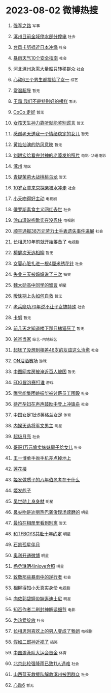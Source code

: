 # 2023-08-02 微博热搜 
1. [强军之路](https://m.weibo.cn/search?containerid=100103type%3D1%26t%3D10%26q%3D%23%E5%BC%BA%E5%86%9B%E4%B9%8B%E8%B7%AF%23&stream_entry_id=51&isnewpage=1&extparam=seat%3D1%26filter_type%3Drealtimehot%26stream_entry_id%3D51%26c_type%3D51%26dgr%3D0%26cate%3D10103%26pos%3D0%26display_time%3D1690913459%26pre_seqid%3D1690913459522018433161&luicode=10000011&lfid=106003type%3D25%26t%3D3%26disable_hot%3D1%26filter_type%3Drealtimehot) `军事` 

2. [涿州目前全域停水部分停电](https://m.weibo.cn/search?containerid=100103type%3D1%26t%3D10%26q%3D%23%E6%B6%BF%E5%B7%9E%E7%9B%AE%E5%89%8D%E5%85%A8%E5%9F%9F%E5%81%9C%E6%B0%B4%E9%83%A8%E5%88%86%E5%81%9C%E7%94%B5%23&stream_entry_id=31&isnewpage=1&extparam=seat%3D1%26lcate%3D5001%26band_rank%3D1%26c_type%3D31%26flag%3D16%26cate%3D5001%26filter_type%3Drealtimehot%26stream_entry_id%3D31%26realpos%3D1%26dgr%3D0%26q%3D%2523%25E6%25B6%25BF%25E5%25B7%259E%25E7%259B%25AE%25E5%2589%258D%25E5%2585%25A8%25E5%259F%259F%25E5%2581%259C%25E6%25B0%25B4%25E9%2583%25A8%25E5%2588%2586%25E5%2581%259C%25E7%2594%25B5%2523%26pos%3D0%26display_time%3D1690913459%26pre_seqid%3D1690913459522018433161&luicode=10000011&lfid=106003type%3D25%26t%3D3%26disable_hot%3D1%26filter_type%3Drealtimehot) `社会` 

3. [台风卡努抵近日本冲绳](https://m.weibo.cn/search?containerid=100103type%3D1%26t%3D10%26q%3D%23%E5%8F%B0%E9%A3%8E%E5%8D%A1%E5%8A%AA%E6%8A%B5%E8%BF%91%E6%97%A5%E6%9C%AC%E5%86%B2%E7%BB%B3%23&stream_entry_id=31&isnewpage=1&extparam=seat%3D1%26lcate%3D5001%26band_rank%3D2%26c_type%3D31%26flag%3D1%26cate%3D5001%26filter_type%3Drealtimehot%26stream_entry_id%3D31%26realpos%3D2%26dgr%3D0%26q%3D%2523%25E5%258F%25B0%25E9%25A3%258E%25E5%258D%25A1%25E5%258A%25AA%25E6%258A%25B5%25E8%25BF%2591%25E6%2597%25A5%25E6%259C%25AC%25E5%2586%25B2%25E7%25BB%25B3%2523%26pos%3D1%26display_time%3D1690913459%26pre_seqid%3D1690913459522018433161&luicode=10000011&lfid=106003type%3D25%26t%3D3%26disable_hot%3D1%26filter_type%3Drealtimehot) `社会` 

4. [暴雨天气10个安全指南](https://m.weibo.cn/search?containerid=100103type%3D1%26t%3D10%26q%3D%23%E6%9A%B4%E9%9B%A8%E5%A4%A9%E6%B0%9410%E4%B8%AA%E5%AE%89%E5%85%A8%E6%8C%87%E5%8D%97%23&stream_entry_id=31&isnewpage=1&extparam=seat%3D1%26lcate%3D5001%26band_rank%3D3%26c_type%3D31%26flag%3D0%26cate%3D5001%26filter_type%3Drealtimehot%26stream_entry_id%3D31%26realpos%3D3%26dgr%3D0%26q%3D%2523%25E6%259A%25B4%25E9%259B%25A8%25E5%25A4%25A9%25E6%25B0%259410%25E4%25B8%25AA%25E5%25AE%2589%25E5%2585%25A8%25E6%258C%2587%25E5%258D%2597%2523%26pos%3D2%26display_time%3D1690913459%26pre_seqid%3D1690913459522018433161&luicode=10000011&lfid=106003type%3D25%26t%3D3%26disable_hot%3D1%26filter_type%3Drealtimehot) `社会` 

5. [河北涿州急需大量船只转移群众](https://m.weibo.cn/search?containerid=100103type%3D1%26t%3D10%26q%3D%23%E6%B2%B3%E5%8C%97%E6%B6%BF%E5%B7%9E%E6%80%A5%E9%9C%80%E5%A4%A7%E9%87%8F%E8%88%B9%E5%8F%AA%E8%BD%AC%E7%A7%BB%E7%BE%A4%E4%BC%97%23&stream_entry_id=31&isnewpage=1&extparam=seat%3D1%26lcate%3D5001%26band_rank%3D4%26c_type%3D31%26flag%3D16%26cate%3D5001%26filter_type%3Drealtimehot%26stream_entry_id%3D31%26realpos%3D4%26dgr%3D0%26q%3D%2523%25E6%25B2%25B3%25E5%258C%2597%25E6%25B6%25BF%25E5%25B7%259E%25E6%2580%25A5%25E9%259C%2580%25E5%25A4%25A7%25E9%2587%258F%25E8%2588%25B9%25E5%258F%25AA%25E8%25BD%25AC%25E7%25A7%25BB%25E7%25BE%25A4%25E4%25BC%2597%2523%26pos%3D3%26display_time%3D1690913459%26pre_seqid%3D1690913459522018433161&luicode=10000011&lfid=106003type%3D25%26t%3D3%26disable_hot%3D1%26filter_type%3Drealtimehot) `社会` 

6. [心动6三个男生都投给了女一](https://m.weibo.cn/search?containerid=100103type%3D1%26t%3D10%26q%3D%23%E5%BF%83%E5%8A%A86%E4%B8%89%E4%B8%AA%E7%94%B7%E7%94%9F%E9%83%BD%E6%8A%95%E7%BB%99%E4%BA%86%E5%A5%B3%E4%B8%80%23&stream_entry_id=31&isnewpage=1&extparam=seat%3D1%26lcate%3D5001%26band_rank%3D5%26c_type%3D31%26flag%3D2%26cate%3D5001%26filter_type%3Drealtimehot%26stream_entry_id%3D31%26realpos%3D5%26dgr%3D0%26q%3D%2523%25E5%25BF%2583%25E5%258A%25A86%25E4%25B8%2589%25E4%25B8%25AA%25E7%2594%25B7%25E7%2594%259F%25E9%2583%25BD%25E6%258A%2595%25E7%25BB%2599%25E4%25BA%2586%25E5%25A5%25B3%25E4%25B8%2580%2523%26pos%3D4%26display_time%3D1690913459%26pre_seqid%3D1690913459522018433161&luicode=10000011&lfid=106003type%3D25%26t%3D3%26disable_hot%3D1%26filter_type%3Drealtimehot) `综艺` 

7. [常温超导](https://m.weibo.cn/search?containerid=100103type%3D1%26t%3D10%26q%3D%E5%B8%B8%E6%B8%A9%E8%B6%85%E5%AF%BC&stream_entry_id=31&isnewpage=1&extparam=seat%3D1%26lcate%3D5001%26band_rank%3D6%26c_type%3D31%26flag%3D16%26cate%3D5001%26filter_type%3Drealtimehot%26stream_entry_id%3D31%26realpos%3D6%26dgr%3D0%26q%3D%25E5%25B8%25B8%25E6%25B8%25A9%25E8%25B6%2585%25E5%25AF%25BC%26pos%3D5%26display_time%3D1690913459%26pre_seqid%3D1690913459522018433161&luicode=10000011&lfid=106003type%3D25%26t%3D3%26disable_hot%3D1%26filter_type%3Drealtimehot) `暂无` 

8. [王霜 我们不是特别好的榜样](https://m.weibo.cn/search?containerid=100103type%3D1%26t%3D10%26q%3D%E7%8E%8B%E9%9C%9C+%E6%88%91%E4%BB%AC%E4%B8%8D%E6%98%AF%E7%89%B9%E5%88%AB%E5%A5%BD%E7%9A%84%E6%A6%9C%E6%A0%B7&stream_entry_id=31&isnewpage=1&extparam=seat%3D1%26lcate%3D5001%26band_rank%3D7%26c_type%3D31%26flag%3D16%26cate%3D5001%26filter_type%3Drealtimehot%26stream_entry_id%3D31%26realpos%3D7%26dgr%3D0%26q%3D%25E7%258E%258B%25E9%259C%259C%2520%25E6%2588%2591%25E4%25BB%25AC%25E4%25B8%258D%25E6%2598%25AF%25E7%2589%25B9%25E5%2588%25AB%25E5%25A5%25BD%25E7%259A%2584%25E6%25A6%259C%25E6%25A0%25B7%26pos%3D6%26display_time%3D1690913459%26pre_seqid%3D1690913459522018433161&luicode=10000011&lfid=106003type%3D25%26t%3D3%26disable_hot%3D1%26filter_type%3Drealtimehot) `暂无` 

9. [CoCo 走好](https://m.weibo.cn/search?containerid=100103type%3D1%26t%3D10%26q%3DCoCo+%E8%B5%B0%E5%A5%BD&stream_entry_id=31&isnewpage=1&extparam=seat%3D1%26lcate%3D5001%26band_rank%3D8%26c_type%3D31%26flag%3D0%26cate%3D5001%26filter_type%3Drealtimehot%26stream_entry_id%3D31%26realpos%3D8%26dgr%3D0%26q%3DCoCo%2520%25E8%25B5%25B0%25E5%25A5%25BD%26pos%3D7%26display_time%3D1690913459%26pre_seqid%3D1690913459522018433161&luicode=10000011&lfid=106003type%3D25%26t%3D3%26disable_hot%3D1%26filter_type%3Drealtimehot) `暂无` 

10. [女孩天生神力靠听就能鉴别谎言](https://m.weibo.cn/search?containerid=100103type%3D1%26t%3D10%26q%3D%E5%A5%B3%E5%AD%A9%E5%A4%A9%E7%94%9F%E7%A5%9E%E5%8A%9B%E9%9D%A0%E5%90%AC%E5%B0%B1%E8%83%BD%E9%89%B4%E5%88%AB%E8%B0%8E%E8%A8%80&stream_entry_id=31&isnewpage=1&extparam=seat%3D1%26lcate%3D5001%26band_rank%3D9%26c_type%3D31%26flag%3D0%26cate%3D5001%26filter_type%3Drealtimehot%26stream_entry_id%3D31%26realpos%3D9%26dgr%3D0%26q%3D%25E5%25A5%25B3%25E5%25AD%25A9%25E5%25A4%25A9%25E7%2594%259F%25E7%25A5%259E%25E5%258A%259B%25E9%259D%25A0%25E5%2590%25AC%25E5%25B0%25B1%25E8%2583%25BD%25E9%2589%25B4%25E5%2588%25AB%25E8%25B0%258E%25E8%25A8%2580%26pos%3D8%26display_time%3D1690913459%26pre_seqid%3D1690913459522018433161&luicode=10000011&lfid=106003type%3D25%26t%3D3%26disable_hot%3D1%26filter_type%3Drealtimehot) `暂无` 

11. [感谢老天送我一个情绪稳定的女儿](https://m.weibo.cn/search?containerid=100103type%3D1%26t%3D10%26q%3D%E6%84%9F%E8%B0%A2%E8%80%81%E5%A4%A9%E9%80%81%E6%88%91%E4%B8%80%E4%B8%AA%E6%83%85%E7%BB%AA%E7%A8%B3%E5%AE%9A%E7%9A%84%E5%A5%B3%E5%84%BF&stream_entry_id=31&isnewpage=1&extparam=seat%3D1%26lcate%3D5001%26band_rank%3D10%26c_type%3D31%26flag%3D0%26cate%3D5001%26filter_type%3Drealtimehot%26stream_entry_id%3D31%26realpos%3D10%26dgr%3D0%26q%3D%25E6%2584%259F%25E8%25B0%25A2%25E8%2580%2581%25E5%25A4%25A9%25E9%2580%2581%25E6%2588%2591%25E4%25B8%2580%25E4%25B8%25AA%25E6%2583%2585%25E7%25BB%25AA%25E7%25A8%25B3%25E5%25AE%259A%25E7%259A%2584%25E5%25A5%25B3%25E5%2584%25BF%26pos%3D9%26display_time%3D1690913459%26pre_seqid%3D1690913459522018433161&luicode=10000011&lfid=106003type%3D25%26t%3D3%26disable_hot%3D1%26filter_type%3Drealtimehot) `暂无` 

12. [黄灿灿演的防风意映](https://m.weibo.cn/search?containerid=100103type%3D1%26t%3D10%26q%3D%E9%BB%84%E7%81%BF%E7%81%BF%E6%BC%94%E7%9A%84%E9%98%B2%E9%A3%8E%E6%84%8F%E6%98%A0&stream_entry_id=31&isnewpage=1&extparam=seat%3D1%26lcate%3D5001%26band_rank%3D11%26c_type%3D31%26flag%3D0%26cate%3D5001%26filter_type%3Drealtimehot%26stream_entry_id%3D31%26realpos%3D11%26dgr%3D0%26q%3D%25E9%25BB%2584%25E7%2581%25BF%25E7%2581%25BF%25E6%25BC%2594%25E7%259A%2584%25E9%2598%25B2%25E9%25A3%258E%25E6%2584%258F%25E6%2598%25A0%26pos%3D10%26display_time%3D1690913459%26pre_seqid%3D1690913459522018433161&luicode=10000011&lfid=106003type%3D25%26t%3D3%26disable_hot%3D1%26filter_type%3Drealtimehot) `暂无` 

13. [刘畊宏给看完封神的老婆发的照片](https://m.weibo.cn/search?containerid=100103type%3D1%26t%3D10%26q%3D%23%E5%88%98%E7%95%8A%E5%AE%8F%E7%BB%99%E7%9C%8B%E5%AE%8C%E5%B0%81%E7%A5%9E%E7%9A%84%E8%80%81%E5%A9%86%E5%8F%91%E7%9A%84%E7%85%A7%E7%89%87%23&stream_entry_id=31&isnewpage=1&extparam=seat%3D1%26lcate%3D5001%26band_rank%3D12%26c_type%3D31%26flag%3D0%26cate%3D5001%26filter_type%3Drealtimehot%26stream_entry_id%3D31%26realpos%3D12%26dgr%3D0%26q%3D%2523%25E5%2588%2598%25E7%2595%258A%25E5%25AE%258F%25E7%25BB%2599%25E7%259C%258B%25E5%25AE%258C%25E5%25B0%2581%25E7%25A5%259E%25E7%259A%2584%25E8%2580%2581%25E5%25A9%2586%25E5%258F%2591%25E7%259A%2584%25E7%2585%25A7%25E7%2589%2587%2523%26pos%3D11%26display_time%3D1690913459%26pre_seqid%3D1690913459522018433161&luicode=10000011&lfid=106003type%3D25%26t%3D3%26disable_hot%3D1%26filter_type%3Drealtimehot) `电影-华语电影` 

14. [涿州](https://m.weibo.cn/search?containerid=100103type%3D1%26t%3D10%26q%3D%E6%B6%BF%E5%B7%9E&stream_entry_id=31&isnewpage=1&extparam=seat%3D1%26lcate%3D5001%26band_rank%3D13%26c_type%3D31%26flag%3D0%26cate%3D5001%26filter_type%3Drealtimehot%26stream_entry_id%3D31%26realpos%3D13%26dgr%3D0%26q%3D%25E6%25B6%25BF%25E5%25B7%259E%26pos%3D12%26display_time%3D1690913459%26pre_seqid%3D1690913459522018433161&luicode=10000011&lfid=106003type%3D25%26t%3D3%26disable_hot%3D1%26filter_type%3Drealtimehot) `地区` 

15. [青提茉莉大战桃桃乌龙](https://m.weibo.cn/search?containerid=100103type%3D1%26t%3D10%26q%3D%E9%9D%92%E6%8F%90%E8%8C%89%E8%8E%89%E5%A4%A7%E6%88%98%E6%A1%83%E6%A1%83%E4%B9%8C%E9%BE%99&stream_entry_id=31&isnewpage=1&extparam=seat%3D1%26lcate%3D5001%26band_rank%3D14%26c_type%3D31%26flag%3D0%26cate%3D5001%26filter_type%3Drealtimehot%26stream_entry_id%3D31%26realpos%3D14%26dgr%3D0%26q%3D%25E9%259D%2592%25E6%258F%2590%25E8%258C%2589%25E8%258E%2589%25E5%25A4%25A7%25E6%2588%2598%25E6%25A1%2583%25E6%25A1%2583%25E4%25B9%258C%25E9%25BE%2599%26pos%3D13%26display_time%3D1690913459%26pre_seqid%3D1690913459522018433161&luicode=10000011&lfid=106003type%3D25%26t%3D3%26disable_hot%3D1%26filter_type%3Drealtimehot) `暂无` 

16. [10岁女童来京探亲被水冲走](https://m.weibo.cn/search?containerid=100103type%3D1%26t%3D10%26q%3D%2310%E5%B2%81%E5%A5%B3%E7%AB%A5%E6%9D%A5%E4%BA%AC%E6%8E%A2%E4%BA%B2%E8%A2%AB%E6%B0%B4%E5%86%B2%E8%B5%B0%23&stream_entry_id=31&isnewpage=1&extparam=seat%3D1%26lcate%3D5001%26band_rank%3D15%26c_type%3D31%26flag%3D0%26cate%3D5001%26filter_type%3Drealtimehot%26stream_entry_id%3D31%26realpos%3D15%26dgr%3D0%26q%3D%252310%25E5%25B2%2581%25E5%25A5%25B3%25E7%25AB%25A5%25E6%259D%25A5%25E4%25BA%25AC%25E6%258E%25A2%25E4%25BA%25B2%25E8%25A2%25AB%25E6%25B0%25B4%25E5%2586%25B2%25E8%25B5%25B0%2523%26pos%3D14%26display_time%3D1690913459%26pre_seqid%3D1690913459522018433161&luicode=10000011&lfid=106003type%3D25%26t%3D3%26disable_hot%3D1%26filter_type%3Drealtimehot) `社会` 

17. [小夭吻得好主动](https://m.weibo.cn/search?containerid=100103type%3D1%26t%3D10%26q%3D%23%E5%B0%8F%E5%A4%AD%E5%90%BB%E5%BE%97%E5%A5%BD%E4%B8%BB%E5%8A%A8%23&stream_entry_id=31&isnewpage=1&extparam=seat%3D1%26lcate%3D5001%26band_rank%3D16%26c_type%3D31%26flag%3D0%26cate%3D5001%26filter_type%3Drealtimehot%26stream_entry_id%3D31%26realpos%3D16%26dgr%3D0%26q%3D%2523%25E5%25B0%258F%25E5%25A4%25AD%25E5%2590%25BB%25E5%25BE%2597%25E5%25A5%25BD%25E4%25B8%25BB%25E5%258A%25A8%2523%26pos%3D15%26display_time%3D1690913459%26pre_seqid%3D1690913459522018433161&luicode=10000011&lfid=106003type%3D25%26t%3D3%26disable_hot%3D1%26filter_type%3Drealtimehot) `电视剧` 

18. [俄罗斯素食主义网红去世](https://m.weibo.cn/search?containerid=100103type%3D1%26t%3D10%26q%3D%23%E4%BF%84%E7%BD%97%E6%96%AF%E7%B4%A0%E9%A3%9F%E4%B8%BB%E4%B9%89%E7%BD%91%E7%BA%A2%E5%8E%BB%E4%B8%96%23&stream_entry_id=31&isnewpage=1&extparam=seat%3D1%26lcate%3D5001%26band_rank%3D17%26c_type%3D31%26flag%3D0%26cate%3D5001%26filter_type%3Drealtimehot%26stream_entry_id%3D31%26realpos%3D17%26dgr%3D0%26q%3D%2523%25E4%25BF%2584%25E7%25BD%2597%25E6%2596%25AF%25E7%25B4%25A0%25E9%25A3%259F%25E4%25B8%25BB%25E4%25B9%2589%25E7%25BD%2591%25E7%25BA%25A2%25E5%258E%25BB%25E4%25B8%2596%2523%26pos%3D16%26display_time%3D1690913459%26pre_seqid%3D1690913459522018433161&luicode=10000011&lfid=106003type%3D25%26t%3D3%26disable_hot%3D1%26filter_type%3Drealtimehot) `社会` 

19. [涂山璟说抱歉实在没忍住](https://m.weibo.cn/search?containerid=100103type%3D1%26t%3D10%26q%3D%23%E6%B6%82%E5%B1%B1%E7%92%9F%E8%AF%B4%E6%8A%B1%E6%AD%89%E5%AE%9E%E5%9C%A8%E6%B2%A1%E5%BF%8D%E4%BD%8F%23&stream_entry_id=31&isnewpage=1&extparam=seat%3D1%26lcate%3D5001%26band_rank%3D18%26c_type%3D31%26flag%3D0%26cate%3D5001%26filter_type%3Drealtimehot%26stream_entry_id%3D31%26realpos%3D18%26dgr%3D0%26q%3D%2523%25E6%25B6%2582%25E5%25B1%25B1%25E7%2592%259F%25E8%25AF%25B4%25E6%258A%25B1%25E6%25AD%2589%25E5%25AE%259E%25E5%259C%25A8%25E6%25B2%25A1%25E5%25BF%258D%25E4%25BD%258F%2523%26pos%3D17%26display_time%3D1690913459%26pre_seqid%3D1690913459522018433161&luicode=10000011&lfid=106003type%3D25%26t%3D3%26disable_hot%3D1%26filter_type%3Drealtimehot) `电视剧` 

20. [顺丰通报38万元劳力士手表遗失事件进展](https://m.weibo.cn/search?containerid=100103type%3D1%26t%3D10%26q%3D%23%E9%A1%BA%E4%B8%B0%E9%80%9A%E6%8A%A538%E4%B8%87%E5%85%83%E5%8A%B3%E5%8A%9B%E5%A3%AB%E6%89%8B%E8%A1%A8%E9%81%97%E5%A4%B1%E4%BA%8B%E4%BB%B6%E8%BF%9B%E5%B1%95%23&stream_entry_id=31&isnewpage=1&extparam=seat%3D1%26lcate%3D5001%26band_rank%3D19%26c_type%3D31%26flag%3D0%26cate%3D5001%26filter_type%3Drealtimehot%26stream_entry_id%3D31%26realpos%3D19%26dgr%3D0%26q%3D%2523%25E9%25A1%25BA%25E4%25B8%25B0%25E9%2580%259A%25E6%258A%25A538%25E4%25B8%2587%25E5%2585%2583%25E5%258A%25B3%25E5%258A%259B%25E5%25A3%25AB%25E6%2589%258B%25E8%25A1%25A8%25E9%2581%2597%25E5%25A4%25B1%25E4%25BA%258B%25E4%25BB%25B6%25E8%25BF%259B%25E5%25B1%2595%2523%26pos%3D18%26display_time%3D1690913459%26pre_seqid%3D1690913459522018433161&luicode=10000011&lfid=106003type%3D25%26t%3D3%26disable_hot%3D1%26filter_type%3Drealtimehot) `社会` 

21. [长相思10年前就开始筹备了](https://m.weibo.cn/search?containerid=100103type%3D1%26t%3D10%26q%3D%23%E9%95%BF%E7%9B%B8%E6%80%9D10%E5%B9%B4%E5%89%8D%E5%B0%B1%E5%BC%80%E5%A7%8B%E7%AD%B9%E5%A4%87%E4%BA%86%23&stream_entry_id=31&isnewpage=1&extparam=seat%3D1%26lcate%3D5001%26band_rank%3D20%26c_type%3D31%26flag%3D0%26cate%3D5001%26filter_type%3Drealtimehot%26stream_entry_id%3D31%26realpos%3D20%26dgr%3D0%26q%3D%2523%25E9%2595%25BF%25E7%259B%25B8%25E6%2580%259D10%25E5%25B9%25B4%25E5%2589%258D%25E5%25B0%25B1%25E5%25BC%2580%25E5%25A7%258B%25E7%25AD%25B9%25E5%25A4%2587%25E4%25BA%2586%2523%26pos%3D19%26display_time%3D1690913459%26pre_seqid%3D1690913459522018433161&luicode=10000011&lfid=106003type%3D25%26t%3D3%26disable_hot%3D1%26filter_type%3Drealtimehot) `电视剧` 

22. [檀健次天选相柳](https://m.weibo.cn/search?containerid=100103type%3D1%26t%3D10%26q%3D%E6%AA%80%E5%81%A5%E6%AC%A1%E5%A4%A9%E9%80%89%E7%9B%B8%E6%9F%B3&stream_entry_id=31&isnewpage=1&extparam=seat%3D1%26lcate%3D5001%26band_rank%3D21%26c_type%3D31%26flag%3D1%26cate%3D5001%26filter_type%3Drealtimehot%26stream_entry_id%3D31%26realpos%3D21%26dgr%3D0%26q%3D%25E6%25AA%2580%25E5%2581%25A5%25E6%25AC%25A1%25E5%25A4%25A9%25E9%2580%2589%25E7%259B%25B8%25E6%259F%25B3%26pos%3D20%26display_time%3D1690913459%26pre_seqid%3D1690913459522018433161&luicode=10000011&lfid=106003type%3D25%26t%3D3%26disable_hot%3D1%26filter_type%3Drealtimehot) `暂无` 

23. [女婴心脏扎进一根4厘米绣花针](https://m.weibo.cn/search?containerid=100103type%3D1%26t%3D10%26q%3D%23%E5%A5%B3%E5%A9%B4%E5%BF%83%E8%84%8F%E6%89%8E%E8%BF%9B%E4%B8%80%E6%A0%B94%E5%8E%98%E7%B1%B3%E7%BB%A3%E8%8A%B1%E9%92%88%23&stream_entry_id=31&isnewpage=1&extparam=seat%3D1%26lcate%3D5001%26band_rank%3D22%26c_type%3D31%26flag%3D0%26cate%3D5001%26filter_type%3Drealtimehot%26stream_entry_id%3D31%26realpos%3D22%26dgr%3D0%26q%3D%2523%25E5%25A5%25B3%25E5%25A9%25B4%25E5%25BF%2583%25E8%2584%258F%25E6%2589%258E%25E8%25BF%259B%25E4%25B8%2580%25E6%25A0%25B94%25E5%258E%2598%25E7%25B1%25B3%25E7%25BB%25A3%25E8%258A%25B1%25E9%2592%2588%2523%26pos%3D21%26display_time%3D1690913459%26pre_seqid%3D1690913459522018433161&luicode=10000011&lfid=106003type%3D25%26t%3D3%26disable_hot%3D1%26filter_type%3Drealtimehot) `社会` 

24. [失业三天被妈妈说了三次](https://m.weibo.cn/search?containerid=100103type%3D1%26t%3D10%26q%3D%23%E5%A4%B1%E4%B8%9A%E4%B8%89%E5%A4%A9%E8%A2%AB%E5%A6%88%E5%A6%88%E8%AF%B4%E4%BA%86%E4%B8%89%E6%AC%A1%23&stream_entry_id=31&isnewpage=1&extparam=seat%3D1%26lcate%3D5001%26band_rank%3D23%26c_type%3D31%26flag%3D0%26cate%3D5001%26filter_type%3Drealtimehot%26stream_entry_id%3D31%26realpos%3D23%26dgr%3D0%26q%3D%2523%25E5%25A4%25B1%25E4%25B8%259A%25E4%25B8%2589%25E5%25A4%25A9%25E8%25A2%25AB%25E5%25A6%2588%25E5%25A6%2588%25E8%25AF%25B4%25E4%25BA%2586%25E4%25B8%2589%25E6%25AC%25A1%2523%26pos%3D22%26display_time%3D1690913459%26pre_seqid%3D1690913459522018433161&luicode=10000011&lfid=106003type%3D25%26t%3D3%26disable_hot%3D1%26filter_type%3Drealtimehot) `搞笑` 

25. [魏大勋高中同学的留言](https://m.weibo.cn/search?containerid=100103type%3D1%26t%3D10%26q%3D%23%E9%AD%8F%E5%A4%A7%E5%8B%8B%E9%AB%98%E4%B8%AD%E5%90%8C%E5%AD%A6%E7%9A%84%E7%95%99%E8%A8%80%23&stream_entry_id=31&isnewpage=1&extparam=seat%3D1%26lcate%3D5001%26band_rank%3D24%26c_type%3D31%26flag%3D0%26cate%3D5001%26filter_type%3Drealtimehot%26stream_entry_id%3D31%26realpos%3D24%26dgr%3D0%26q%3D%2523%25E9%25AD%258F%25E5%25A4%25A7%25E5%258B%258B%25E9%25AB%2598%25E4%25B8%25AD%25E5%2590%258C%25E5%25AD%25A6%25E7%259A%2584%25E7%2595%2599%25E8%25A8%2580%2523%26pos%3D23%26display_time%3D1690913459%26pre_seqid%3D1690913459522018433161&luicode=10000011&lfid=106003type%3D25%26t%3D3%26disable_hot%3D1%26filter_type%3Drealtimehot) `明星` 

26. [暧昧期上头如何自救](https://m.weibo.cn/search?containerid=100103type%3D1%26t%3D10%26q%3D%E6%9A%A7%E6%98%A7%E6%9C%9F%E4%B8%8A%E5%A4%B4%E5%A6%82%E4%BD%95%E8%87%AA%E6%95%91&stream_entry_id=31&isnewpage=1&extparam=seat%3D1%26lcate%3D5001%26band_rank%3D25%26c_type%3D31%26flag%3D1%26cate%3D5001%26filter_type%3Drealtimehot%26stream_entry_id%3D31%26realpos%3D25%26dgr%3D0%26q%3D%25E6%259A%25A7%25E6%2598%25A7%25E6%259C%259F%25E4%25B8%258A%25E5%25A4%25B4%25E5%25A6%2582%25E4%25BD%2595%25E8%2587%25AA%25E6%2595%2591%26pos%3D24%26display_time%3D1690913459%26pre_seqid%3D1690913459522018433161&luicode=10000011&lfid=106003type%3D25%26t%3D3%26disable_hot%3D1%26filter_type%3Drealtimehot) `暂无` 

27. [老兵隐功70年说不让子女搞特殊](https://m.weibo.cn/search?containerid=100103type%3D1%26t%3D10%26q%3D%23%E8%80%81%E5%85%B5%E9%9A%90%E5%8A%9F70%E5%B9%B4%E8%AF%B4%E4%B8%8D%E8%AE%A9%E5%AD%90%E5%A5%B3%E6%90%9E%E7%89%B9%E6%AE%8A%23&stream_entry_id=31&isnewpage=1&extparam=seat%3D1%26lcate%3D5001%26band_rank%3D26%26c_type%3D31%26flag%3D32768%26cate%3D5001%26filter_type%3Drealtimehot%26stream_entry_id%3D31%26realpos%3D26%26dgr%3D0%26q%3D%2523%25E8%2580%2581%25E5%2585%25B5%25E9%259A%2590%25E5%258A%259F70%25E5%25B9%25B4%25E8%25AF%25B4%25E4%25B8%258D%25E8%25AE%25A9%25E5%25AD%2590%25E5%25A5%25B3%25E6%2590%259E%25E7%2589%25B9%25E6%25AE%258A%2523%26pos%3D25%26display_time%3D1690913459%26pre_seqid%3D1690913459522018433161&luicode=10000011&lfid=106003type%3D25%26t%3D3%26disable_hot%3D1%26filter_type%3Drealtimehot) `社会` 

28. [卡努](https://m.weibo.cn/search?containerid=100103type%3D1%26t%3D10%26q%3D%E5%8D%A1%E5%8A%AA&stream_entry_id=31&isnewpage=1&extparam=seat%3D1%26lcate%3D5001%26band_rank%3D27%26c_type%3D31%26flag%3D0%26cate%3D5001%26filter_type%3Drealtimehot%26stream_entry_id%3D31%26realpos%3D27%26dgr%3D0%26q%3D%25E5%258D%25A1%25E5%258A%25AA%26pos%3D26%26display_time%3D1690913459%26pre_seqid%3D1690913459522018433161&luicode=10000011&lfid=106003type%3D25%26t%3D3%26disable_hot%3D1%26filter_type%3Drealtimehot) `暂无` 

29. [前几天才知道楼下那只橘猫死了](https://m.weibo.cn/search?containerid=100103type%3D1%26t%3D10%26q%3D%E5%89%8D%E5%87%A0%E5%A4%A9%E6%89%8D%E7%9F%A5%E9%81%93%E6%A5%BC%E4%B8%8B%E9%82%A3%E5%8F%AA%E6%A9%98%E7%8C%AB%E6%AD%BB%E4%BA%86&stream_entry_id=31&isnewpage=1&extparam=seat%3D1%26lcate%3D5001%26band_rank%3D28%26c_type%3D31%26flag%3D0%26cate%3D5001%26filter_type%3Drealtimehot%26stream_entry_id%3D31%26realpos%3D28%26dgr%3D0%26q%3D%25E5%2589%258D%25E5%2587%25A0%25E5%25A4%25A9%25E6%2589%258D%25E7%259F%25A5%25E9%2581%2593%25E6%25A5%25BC%25E4%25B8%258B%25E9%2582%25A3%25E5%258F%25AA%25E6%25A9%2598%25E7%258C%25AB%25E6%25AD%25BB%25E4%25BA%2586%26pos%3D27%26display_time%3D1690913459%26pre_seqid%3D1690913459522018433161&luicode=10000011&lfid=106003type%3D25%26t%3D3%26disable_hot%3D1%26filter_type%3Drealtimehot) `暂无` 

30. [爸爸当家](https://m.weibo.cn/search?containerid=100103type%3D1%26t%3D10%26q%3D%E7%88%B8%E7%88%B8%E5%BD%93%E5%AE%B6&stream_entry_id=31&isnewpage=1&extparam=seat%3D1%26lcate%3D5001%26band_rank%3D29%26c_type%3D31%26flag%3D0%26cate%3D5001%26filter_type%3Drealtimehot%26stream_entry_id%3D31%26realpos%3D29%26dgr%3D0%26q%3D%25E7%2588%25B8%25E7%2588%25B8%25E5%25BD%2593%25E5%25AE%25B6%26pos%3D28%26display_time%3D1690913459%26pre_seqid%3D1690913459522018433161&luicode=10000011&lfid=106003type%3D25%26t%3D3%26disable_hot%3D1%26filter_type%3Drealtimehot) `综艺-内地综艺` 

31. [起猛了没想到相差46岁的友谊这么治愈](https://m.weibo.cn/search?containerid=100103type%3D1%26t%3D10%26q%3D%23%E8%B5%B7%E7%8C%9B%E4%BA%86%E6%B2%A1%E6%83%B3%E5%88%B0%E7%9B%B8%E5%B7%AE46%E5%B2%81%E7%9A%84%E5%8F%8B%E8%B0%8A%E8%BF%99%E4%B9%88%E6%B2%BB%E6%84%88%23&stream_entry_id=31&isnewpage=1&extparam=seat%3D1%26lcate%3D5001%26band_rank%3D30%26c_type%3D31%26flag%3D32768%26cate%3D5001%26filter_type%3Drealtimehot%26stream_entry_id%3D31%26realpos%3D30%26dgr%3D0%26q%3D%2523%25E8%25B5%25B7%25E7%258C%259B%25E4%25BA%2586%25E6%25B2%25A1%25E6%2583%25B3%25E5%2588%25B0%25E7%259B%25B8%25E5%25B7%25AE46%25E5%25B2%2581%25E7%259A%2584%25E5%258F%258B%25E8%25B0%258A%25E8%25BF%2599%25E4%25B9%2588%25E6%25B2%25BB%25E6%2584%2588%2523%26pos%3D29%26display_time%3D1690913459%26pre_seqid%3D1690913459522018433161&luicode=10000011&lfid=106003type%3D25%26t%3D3%26disable_hot%3D1%26filter_type%3Drealtimehot) `社会` 

32. [ON泪洒赛场](https://m.weibo.cn/search?containerid=100103type%3D1%26t%3D10%26q%3D%23ON%E6%B3%AA%E6%B4%92%E8%B5%9B%E5%9C%BA%23&stream_entry_id=31&isnewpage=1&extparam=seat%3D1%26lcate%3D5001%26band_rank%3D31%26c_type%3D31%26flag%3D0%26cate%3D5001%26filter_type%3Drealtimehot%26stream_entry_id%3D31%26realpos%3D31%26dgr%3D0%26q%3D%2523ON%25E6%25B3%25AA%25E6%25B4%2592%25E8%25B5%259B%25E5%259C%25BA%2523%26pos%3D30%26display_time%3D1690913459%26pre_seqid%3D1690913459522018433161&luicode=10000011&lfid=106003type%3D25%26t%3D3%26disable_hot%3D1%26filter_type%3Drealtimehot) `游戏` 

33. [中图网库房被淹近百人被困](https://m.weibo.cn/search?containerid=100103type%3D1%26t%3D10%26q%3D%E4%B8%AD%E5%9B%BE%E7%BD%91%E5%BA%93%E6%88%BF%E8%A2%AB%E6%B7%B9%E8%BF%91%E7%99%BE%E4%BA%BA%E8%A2%AB%E5%9B%B0&stream_entry_id=31&isnewpage=1&extparam=seat%3D1%26lcate%3D5001%26band_rank%3D32%26c_type%3D31%26flag%3D0%26cate%3D5001%26filter_type%3Drealtimehot%26stream_entry_id%3D31%26realpos%3D32%26dgr%3D0%26q%3D%25E4%25B8%25AD%25E5%259B%25BE%25E7%25BD%2591%25E5%25BA%2593%25E6%2588%25BF%25E8%25A2%25AB%25E6%25B7%25B9%25E8%25BF%2591%25E7%2599%25BE%25E4%25BA%25BA%25E8%25A2%25AB%25E5%259B%25B0%26pos%3D31%26display_time%3D1690913459%26pre_seqid%3D1690913459522018433161&luicode=10000011&lfid=106003type%3D25%26t%3D3%26disable_hot%3D1%26filter_type%3Drealtimehot) `暂无` 

34. [EDG冒泡赛打谁](https://m.weibo.cn/search?containerid=100103type%3D1%26t%3D10%26q%3D%23EDG%E5%86%92%E6%B3%A1%E8%B5%9B%E6%89%93%E8%B0%81%23&stream_entry_id=31&isnewpage=1&extparam=seat%3D1%26lcate%3D5001%26band_rank%3D33%26c_type%3D31%26flag%3D0%26cate%3D5001%26filter_type%3Drealtimehot%26stream_entry_id%3D31%26realpos%3D33%26dgr%3D0%26q%3D%2523EDG%25E5%2586%2592%25E6%25B3%25A1%25E8%25B5%259B%25E6%2589%2593%25E8%25B0%2581%2523%26pos%3D32%26display_time%3D1690913459%26pre_seqid%3D1690913459522018433161&luicode=10000011&lfid=106003type%3D25%26t%3D3%26disable_hot%3D1%26filter_type%3Drealtimehot) `游戏` 

35. [曝宝能集团姚振华被讨薪员工围殴](https://m.weibo.cn/search?containerid=100103type%3D1%26t%3D10%26q%3D%23%E6%9B%9D%E5%AE%9D%E8%83%BD%E9%9B%86%E5%9B%A2%E5%A7%9A%E6%8C%AF%E5%8D%8E%E8%A2%AB%E8%AE%A8%E8%96%AA%E5%91%98%E5%B7%A5%E5%9B%B4%E6%AE%B4%23&stream_entry_id=31&isnewpage=1&extparam=seat%3D1%26lcate%3D5001%26band_rank%3D34%26c_type%3D31%26flag%3D0%26cate%3D5001%26filter_type%3Drealtimehot%26stream_entry_id%3D31%26realpos%3D34%26dgr%3D0%26q%3D%2523%25E6%259B%259D%25E5%25AE%259D%25E8%2583%25BD%25E9%259B%2586%25E5%259B%25A2%25E5%25A7%259A%25E6%258C%25AF%25E5%258D%258E%25E8%25A2%25AB%25E8%25AE%25A8%25E8%2596%25AA%25E5%2591%2598%25E5%25B7%25A5%25E5%259B%25B4%25E6%25AE%25B4%2523%26pos%3D33%26display_time%3D1690913459%26pre_seqid%3D1690913459522018433161&luicode=10000011&lfid=106003type%3D25%26t%3D3%26disable_hot%3D1%26filter_type%3Drealtimehot) `社会` 

36. [待产孕妇在声声鼓励中登上冲锋舟](https://m.weibo.cn/search?containerid=100103type%3D1%26t%3D10%26q%3D%23%E5%BE%85%E4%BA%A7%E5%AD%95%E5%A6%87%E5%9C%A8%E5%A3%B0%E5%A3%B0%E9%BC%93%E5%8A%B1%E4%B8%AD%E7%99%BB%E4%B8%8A%E5%86%B2%E9%94%8B%E8%88%9F%23&stream_entry_id=31&isnewpage=1&extparam=seat%3D1%26lcate%3D5001%26band_rank%3D35%26c_type%3D31%26flag%3D32768%26cate%3D5001%26filter_type%3Drealtimehot%26stream_entry_id%3D31%26realpos%3D35%26dgr%3D0%26q%3D%2523%25E5%25BE%2585%25E4%25BA%25A7%25E5%25AD%2595%25E5%25A6%2587%25E5%259C%25A8%25E5%25A3%25B0%25E5%25A3%25B0%25E9%25BC%2593%25E5%258A%25B1%25E4%25B8%25AD%25E7%2599%25BB%25E4%25B8%258A%25E5%2586%25B2%25E9%2594%258B%25E8%2588%259F%2523%26pos%3D34%26display_time%3D1690913459%26pre_seqid%3D1690913459522018433161&luicode=10000011&lfid=106003type%3D25%26t%3D3%26disable_hot%3D1%26filter_type%3Drealtimehot) `社会` 

37. [中国女足1比6英格兰女足](https://m.weibo.cn/search?containerid=100103type%3D1%26t%3D10%26q%3D%23%E4%B8%AD%E5%9B%BD%E5%A5%B3%E8%B6%B31%E6%AF%946%E8%8B%B1%E6%A0%BC%E5%85%B0%E5%A5%B3%E8%B6%B3%23&stream_entry_id=31&isnewpage=1&extparam=seat%3D1%26lcate%3D5001%26band_rank%3D36%26c_type%3D31%26flag%3D0%26cate%3D5001%26filter_type%3Drealtimehot%26stream_entry_id%3D31%26realpos%3D36%26dgr%3D0%26q%3D%2523%25E4%25B8%25AD%25E5%259B%25BD%25E5%25A5%25B3%25E8%25B6%25B31%25E6%25AF%25946%25E8%258B%25B1%25E6%25A0%25BC%25E5%2585%25B0%25E5%25A5%25B3%25E8%25B6%25B3%2523%26pos%3D35%26display_time%3D1690913459%26pre_seqid%3D1690913459522018433161&luicode=10000011&lfid=106003type%3D25%26t%3D3%26disable_hot%3D1%26filter_type%3Drealtimehot) `体育` 

38. [内娱天选将军文男主](https://m.weibo.cn/search?containerid=100103type%3D1%26t%3D10%26q%3D%23%E5%86%85%E5%A8%B1%E5%A4%A9%E9%80%89%E5%B0%86%E5%86%9B%E6%96%87%E7%94%B7%E4%B8%BB%23&stream_entry_id=31&isnewpage=1&extparam=seat%3D1%26lcate%3D5001%26band_rank%3D37%26c_type%3D31%26flag%3D0%26cate%3D5001%26filter_type%3Drealtimehot%26stream_entry_id%3D31%26realpos%3D37%26dgr%3D0%26q%3D%2523%25E5%2586%2585%25E5%25A8%25B1%25E5%25A4%25A9%25E9%2580%2589%25E5%25B0%2586%25E5%2586%259B%25E6%2596%2587%25E7%2594%25B7%25E4%25B8%25BB%2523%26pos%3D36%26display_time%3D1690913459%26pre_seqid%3D1690913459522018433161&luicode=10000011&lfid=106003type%3D25%26t%3D3%26disable_hot%3D1%26filter_type%3Drealtimehot) `明星` 

39. [超级月亮](https://m.weibo.cn/search?containerid=100103type%3D1%26t%3D10%26q%3D%E8%B6%85%E7%BA%A7%E6%9C%88%E4%BA%AE&stream_entry_id=31&isnewpage=1&extparam=seat%3D1%26lcate%3D5001%26band_rank%3D38%26c_type%3D31%26flag%3D0%26cate%3D5001%26filter_type%3Drealtimehot%26stream_entry_id%3D31%26realpos%3D38%26dgr%3D0%26q%3D%25E8%25B6%2585%25E7%25BA%25A7%25E6%259C%2588%25E4%25BA%25AE%26pos%3D37%26display_time%3D1690913459%26pre_seqid%3D1690913459522018433161&luicode=10000011&lfid=106003type%3D25%26t%3D3%26disable_hot%3D1%26filter_type%3Drealtimehot) `社会` 

40. [哥哥1万元偷卖妹妹房子给女儿](https://m.weibo.cn/search?containerid=100103type%3D1%26t%3D10%26q%3D%23%E5%93%A5%E5%93%A51%E4%B8%87%E5%85%83%E5%81%B7%E5%8D%96%E5%A6%B9%E5%A6%B9%E6%88%BF%E5%AD%90%E7%BB%99%E5%A5%B3%E5%84%BF%23&stream_entry_id=31&isnewpage=1&extparam=seat%3D1%26lcate%3D5001%26band_rank%3D39%26c_type%3D31%26flag%3D0%26cate%3D5001%26filter_type%3Drealtimehot%26stream_entry_id%3D31%26realpos%3D39%26dgr%3D0%26q%3D%2523%25E5%2593%25A5%25E5%2593%25A51%25E4%25B8%2587%25E5%2585%2583%25E5%2581%25B7%25E5%258D%2596%25E5%25A6%25B9%25E5%25A6%25B9%25E6%2588%25BF%25E5%25AD%2590%25E7%25BB%2599%25E5%25A5%25B3%25E5%2584%25BF%2523%26pos%3D38%26display_time%3D1690913459%26pre_seqid%3D1690913459522018433161&luicode=10000011&lfid=106003type%3D25%26t%3D3%26disable_hot%3D1%26filter_type%3Drealtimehot) `社会` 

41. [王一博单手抛手机差点掉地上](https://m.weibo.cn/search?containerid=100103type%3D1%26t%3D10%26q%3D%23%E7%8E%8B%E4%B8%80%E5%8D%9A%E5%8D%95%E6%89%8B%E6%8A%9B%E6%89%8B%E6%9C%BA%E5%B7%AE%E7%82%B9%E6%8E%89%E5%9C%B0%E4%B8%8A%23&stream_entry_id=31&isnewpage=1&extparam=seat%3D1%26lcate%3D5001%26band_rank%3D40%26c_type%3D31%26flag%3D0%26cate%3D5001%26filter_type%3Drealtimehot%26stream_entry_id%3D31%26realpos%3D40%26dgr%3D0%26q%3D%2523%25E7%258E%258B%25E4%25B8%2580%25E5%258D%259A%25E5%258D%2595%25E6%2589%258B%25E6%258A%259B%25E6%2589%258B%25E6%259C%25BA%25E5%25B7%25AE%25E7%2582%25B9%25E6%258E%2589%25E5%259C%25B0%25E4%25B8%258A%2523%26pos%3D39%26display_time%3D1690913459%26pre_seqid%3D1690913459522018433161&luicode=10000011&lfid=106003type%3D25%26t%3D3%26disable_hot%3D1%26filter_type%3Drealtimehot)  

42. [莲花楼](https://m.weibo.cn/search?containerid=100103type%3D1%26t%3D10%26q%3D%E8%8E%B2%E8%8A%B1%E6%A5%BC&stream_entry_id=31&isnewpage=1&extparam=seat%3D1%26lcate%3D5001%26band_rank%3D41%26c_type%3D31%26flag%3D0%26cate%3D5001%26filter_type%3Drealtimehot%26stream_entry_id%3D31%26realpos%3D41%26dgr%3D0%26q%3D%25E8%258E%25B2%25E8%258A%25B1%25E6%25A5%25BC%26pos%3D40%26display_time%3D1690913459%26pre_seqid%3D1690913459522018433161&luicode=10000011&lfid=106003type%3D25%26t%3D3%26disable_hot%3D1%26filter_type%3Drealtimehot)  

43. [姬发做质子的八年伯邑考在干什么](https://m.weibo.cn/search?containerid=100103type%3D1%26t%3D10%26q%3D%23%E5%A7%AC%E5%8F%91%E5%81%9A%E8%B4%A8%E5%AD%90%E7%9A%84%E5%85%AB%E5%B9%B4%E4%BC%AF%E9%82%91%E8%80%83%E5%9C%A8%E5%B9%B2%E4%BB%80%E4%B9%88%23&stream_entry_id=31&isnewpage=1&extparam=seat%3D1%26lcate%3D5001%26band_rank%3D42%26c_type%3D31%26flag%3D0%26cate%3D5001%26filter_type%3Drealtimehot%26stream_entry_id%3D31%26realpos%3D42%26dgr%3D0%26q%3D%2523%25E5%25A7%25AC%25E5%258F%2591%25E5%2581%259A%25E8%25B4%25A8%25E5%25AD%2590%25E7%259A%2584%25E5%2585%25AB%25E5%25B9%25B4%25E4%25BC%25AF%25E9%2582%2591%25E8%2580%2583%25E5%259C%25A8%25E5%25B9%25B2%25E4%25BB%2580%25E4%25B9%2588%2523%26pos%3D41%26display_time%3D1690913459%26pre_seqid%3D1690913459522018433161&luicode=10000011&lfid=106003type%3D25%26t%3D3%26disable_hot%3D1%26filter_type%3Drealtimehot)  

44. [姬发彪子](https://m.weibo.cn/search?containerid=100103type%3D1%26t%3D10%26q%3D%E5%A7%AC%E5%8F%91%E5%BD%AA%E5%AD%90&stream_entry_id=31&isnewpage=1&extparam=seat%3D1%26lcate%3D5001%26band_rank%3D43%26c_type%3D31%26flag%3D0%26cate%3D5001%26filter_type%3Drealtimehot%26stream_entry_id%3D31%26realpos%3D43%26dgr%3D0%26q%3D%25E5%25A7%25AC%25E5%258F%2591%25E5%25BD%25AA%25E5%25AD%2590%26pos%3D42%26display_time%3D1690913459%26pre_seqid%3D1690913459522018433161&luicode=10000011&lfid=106003type%3D25%26t%3D3%26disable_hot%3D1%26filter_type%3Drealtimehot)  

45. [吴世勋上身身材](https://m.weibo.cn/search?containerid=100103type%3D1%26t%3D10%26q%3D%23%E5%90%B4%E4%B8%96%E5%8B%8B%E4%B8%8A%E8%BA%AB%E8%BA%AB%E6%9D%90%23&stream_entry_id=31&isnewpage=1&extparam=seat%3D1%26lcate%3D5001%26band_rank%3D44%26c_type%3D31%26flag%3D0%26cate%3D5001%26filter_type%3Drealtimehot%26stream_entry_id%3D31%26realpos%3D44%26dgr%3D0%26q%3D%2523%25E5%2590%25B4%25E4%25B8%2596%25E5%258B%258B%25E4%25B8%258A%25E8%25BA%25AB%25E8%25BA%25AB%25E6%259D%2590%2523%26pos%3D43%26display_time%3D1690913459%26pre_seqid%3D1690913459522018433161&luicode=10000011&lfid=106003type%3D25%26t%3D3%26disable_hot%3D1%26filter_type%3Drealtimehot) `明星` 

46. [鼻尖吻是迪丽热巴龚俊现场琢磨的](https://m.weibo.cn/search?containerid=100103type%3D1%26t%3D10%26q%3D%23%E9%BC%BB%E5%B0%96%E5%90%BB%E6%98%AF%E8%BF%AA%E4%B8%BD%E7%83%AD%E5%B7%B4%E9%BE%9A%E4%BF%8A%E7%8E%B0%E5%9C%BA%E7%90%A2%E7%A3%A8%E7%9A%84%23&stream_entry_id=31&isnewpage=1&extparam=seat%3D1%26lcate%3D5001%26band_rank%3D45%26c_type%3D31%26flag%3D0%26cate%3D5001%26filter_type%3Drealtimehot%26stream_entry_id%3D31%26realpos%3D45%26dgr%3D0%26q%3D%2523%25E9%25BC%25BB%25E5%25B0%2596%25E5%2590%25BB%25E6%2598%25AF%25E8%25BF%25AA%25E4%25B8%25BD%25E7%2583%25AD%25E5%25B7%25B4%25E9%25BE%259A%25E4%25BF%258A%25E7%258E%25B0%25E5%259C%25BA%25E7%2590%25A2%25E7%25A3%25A8%25E7%259A%2584%2523%26pos%3D44%26display_time%3D1690913459%26pre_seqid%3D1690913459522018433161&luicode=10000011&lfid=106003type%3D25%26t%3D3%26disable_hot%3D1%26filter_type%3Drealtimehot) `明星` 

47. [最怕在相册里看到别离](https://m.weibo.cn/search?containerid=100103type%3D1%26t%3D10%26q%3D%E6%9C%80%E6%80%95%E5%9C%A8%E7%9B%B8%E5%86%8C%E9%87%8C%E7%9C%8B%E5%88%B0%E5%88%AB%E7%A6%BB&stream_entry_id=31&isnewpage=1&extparam=seat%3D1%26lcate%3D5001%26band_rank%3D46%26c_type%3D31%26flag%3D1%26cate%3D5001%26filter_type%3Drealtimehot%26stream_entry_id%3D31%26realpos%3D46%26dgr%3D0%26q%3D%25E6%259C%2580%25E6%2580%2595%25E5%259C%25A8%25E7%259B%25B8%25E5%2586%258C%25E9%2587%258C%25E7%259C%258B%25E5%2588%25B0%25E5%2588%25AB%25E7%25A6%25BB%26pos%3D45%26display_time%3D1690913459%26pre_seqid%3D1690913459522018433161&luicode=10000011&lfid=106003type%3D25%26t%3D3%26disable_hot%3D1%26filter_type%3Drealtimehot) `暂无` 

48. [和TFBOYS共赴十年约定](https://m.weibo.cn/search?containerid=100103type%3D1%26t%3D10%26q%3D%23%E5%92%8CTFBOYS%E5%85%B1%E8%B5%B4%E5%8D%81%E5%B9%B4%E7%BA%A6%E5%AE%9A%23&stream_entry_id=31&isnewpage=1&extparam=seat%3D1%26lcate%3D5001%26band_rank%3D47%26c_type%3D31%26flag%3D0%26cate%3D5001%26filter_type%3Drealtimehot%26stream_entry_id%3D31%26realpos%3D47%26dgr%3D0%26q%3D%2523%25E5%2592%258CTFBOYS%25E5%2585%25B1%25E8%25B5%25B4%25E5%258D%2581%25E5%25B9%25B4%25E7%25BA%25A6%25E5%25AE%259A%2523%26pos%3D46%26display_time%3D1690913459%26pre_seqid%3D1690913459522018433161&luicode=10000011&lfid=106003type%3D25%26t%3D3%26disable_hot%3D1%26filter_type%3Drealtimehot) `明星` 

49. [石凯孤星伴月](https://m.weibo.cn/search?containerid=100103type%3D1%26t%3D10%26q%3D%23%E7%9F%B3%E5%87%AF%E5%AD%A4%E6%98%9F%E4%BC%B4%E6%9C%88%23&stream_entry_id=31&isnewpage=1&extparam=seat%3D1%26lcate%3D5001%26band_rank%3D48%26c_type%3D31%26flag%3D0%26cate%3D5001%26filter_type%3Drealtimehot%26stream_entry_id%3D31%26realpos%3D48%26dgr%3D0%26q%3D%2523%25E7%259F%25B3%25E5%2587%25AF%25E5%25AD%25A4%25E6%2598%259F%25E4%25BC%25B4%25E6%259C%2588%2523%26pos%3D47%26display_time%3D1690913459%26pre_seqid%3D1690913459522018433161&luicode=10000011&lfid=106003type%3D25%26t%3D3%26disable_hot%3D1%26filter_type%3Drealtimehot)  

50. [奥利开通微博](https://m.weibo.cn/search?containerid=100103type%3D1%26t%3D10%26q%3D%23%E5%A5%A5%E5%88%A9%E5%BC%80%E9%80%9A%E5%BE%AE%E5%8D%9A%23&stream_entry_id=31&isnewpage=1&extparam=seat%3D1%26lcate%3D5001%26band_rank%3D49%26c_type%3D31%26flag%3D0%26cate%3D5001%26filter_type%3Drealtimehot%26stream_entry_id%3D31%26realpos%3D49%26dgr%3D0%26q%3D%2523%25E5%25A5%25A5%25E5%2588%25A9%25E5%25BC%2580%25E9%2580%259A%25E5%25BE%25AE%25E5%258D%259A%2523%26pos%3D48%26display_time%3D1690913459%26pre_seqid%3D1690913459522018433161&luicode=10000011&lfid=106003type%3D25%26t%3D3%26disable_hot%3D1%26filter_type%3Drealtimehot) `明星` 

51. [杨丞琳晒4inlove合照](https://m.weibo.cn/search?containerid=100103type%3D1%26t%3D10%26q%3D%23%E6%9D%A8%E4%B8%9E%E7%90%B3%E6%99%924inlove%E5%90%88%E7%85%A7%23&stream_entry_id=31&isnewpage=1&extparam=seat%3D1%26lcate%3D5001%26band_rank%3D50%26c_type%3D31%26flag%3D0%26cate%3D5001%26filter_type%3Drealtimehot%26stream_entry_id%3D31%26realpos%3D50%26dgr%3D0%26q%3D%2523%25E6%259D%25A8%25E4%25B8%259E%25E7%2590%25B3%25E6%2599%25924inlove%25E5%2590%2588%25E7%2585%25A7%2523%26pos%3D49%26display_time%3D1690913459%26pre_seqid%3D1690913459522018433161&luicode=10000011&lfid=106003type%3D25%26t%3D3%26disable_hot%3D1%26filter_type%3Drealtimehot) `明星` 

52. [致敬那些暴雨中的逆行者](https://m.weibo.cn/search?containerid=100103type%3D1%26t%3D10%26q%3D%23%E8%87%B4%E6%95%AC%E9%82%A3%E4%BA%9B%E6%9A%B4%E9%9B%A8%E4%B8%AD%E7%9A%84%E9%80%86%E8%A1%8C%E8%80%85%23&stream_entry_id=31&isnewpage=1&extparam=seat%3D1%26lcate%3D5001%26q%3D%2523%25E8%2587%25B4%25E6%2595%25AC%25E9%2582%25A3%25E4%25BA%259B%25E6%259A%25B4%25E9%259B%25A8%25E4%25B8%25AD%25E7%259A%2584%25E9%2580%2586%25E8%25A1%258C%25E8%2580%2585%2523%26pos%3D2%26dgr%3D0%26flag%3D0%26stream_entry_id%3D31%26filter_type%3Drealtimehot%26band_rank%3D3%26c_type%3D31%26cate%3D5001%26realpos%3D3%26display_time%3D1690909714%26pre_seqid%3D169090971486303268282&luicode=10000011&lfid=106003type%3D25%26t%3D3%26disable_hot%3D1%26filter_type%3Drealtimehot) `社会` 

53. [相柳得知小夭真实身份](https://m.weibo.cn/search?containerid=100103type%3D1%26t%3D10%26q%3D%23%E7%9B%B8%E6%9F%B3%E5%BE%97%E7%9F%A5%E5%B0%8F%E5%A4%AD%E7%9C%9F%E5%AE%9E%E8%BA%AB%E4%BB%BD%23&stream_entry_id=31&isnewpage=1&extparam=seat%3D1%26lcate%3D5001%26q%3D%2523%25E7%259B%25B8%25E6%259F%25B3%25E5%25BE%2597%25E7%259F%25A5%25E5%25B0%258F%25E5%25A4%25AD%25E7%259C%259F%25E5%25AE%259E%25E8%25BA%25AB%25E4%25BB%25BD%2523%26pos%3D21%26dgr%3D0%26flag%3D0%26stream_entry_id%3D31%26filter_type%3Drealtimehot%26band_rank%3D22%26c_type%3D31%26cate%3D5001%26realpos%3D22%26display_time%3D1690909714%26pre_seqid%3D169090971486303268282&luicode=10000011&lfid=106003type%3D25%26t%3D3%26disable_hot%3D1%26filter_type%3Drealtimehot) `电视剧` 

54. [向佐郭碧婷带娃逛迪士尼](https://m.weibo.cn/search?containerid=100103type%3D1%26t%3D10%26q%3D%23%E5%90%91%E4%BD%90%E9%83%AD%E7%A2%A7%E5%A9%B7%E5%B8%A6%E5%A8%83%E9%80%9B%E8%BF%AA%E5%A3%AB%E5%B0%BC%23&stream_entry_id=31&isnewpage=1&extparam=seat%3D1%26lcate%3D5001%26q%3D%2523%25E5%2590%2591%25E4%25BD%2590%25E9%2583%25AD%25E7%25A2%25A7%25E5%25A9%25B7%25E5%25B8%25A6%25E5%25A8%2583%25E9%2580%259B%25E8%25BF%25AA%25E5%25A3%25AB%25E5%25B0%25BC%2523%26pos%3D44%26dgr%3D0%26flag%3D0%26stream_entry_id%3D31%26filter_type%3Drealtimehot%26band_rank%3D45%26c_type%3D31%26cate%3D5001%26realpos%3D45%26display_time%3D1690909714%26pre_seqid%3D169090971486303268282&luicode=10000011&lfid=106003type%3D25%26t%3D3%26disable_hot%3D1%26filter_type%3Drealtimehot) `明星` 

55. [知否作者二刷封神解读细节](https://m.weibo.cn/search?containerid=100103type%3D1%26t%3D10%26q%3D%23%E7%9F%A5%E5%90%A6%E4%BD%9C%E8%80%85%E4%BA%8C%E5%88%B7%E5%B0%81%E7%A5%9E%E8%A7%A3%E8%AF%BB%E7%BB%86%E8%8A%82%23&stream_entry_id=31&isnewpage=1&extparam=seat%3D1%26lcate%3D5001%26q%3D%2523%25E7%259F%25A5%25E5%2590%25A6%25E4%25BD%259C%25E8%2580%2585%25E4%25BA%258C%25E5%2588%25B7%25E5%25B0%2581%25E7%25A5%259E%25E8%25A7%25A3%25E8%25AF%25BB%25E7%25BB%2586%25E8%258A%2582%2523%26pos%3D49%26dgr%3D0%26flag%3D0%26stream_entry_id%3D31%26filter_type%3Drealtimehot%26band_rank%3D50%26c_type%3D31%26cate%3D5001%26realpos%3D50%26display_time%3D1690909714%26pre_seqid%3D169090971486303268282&luicode=10000011&lfid=106003type%3D25%26t%3D3%26disable_hot%3D1%26filter_type%3Drealtimehot) `电影` 

56. [为热爱绽放](https://m.weibo.cn/search?containerid=100103type%3D1%26t%3D10%26q%3D%23%E4%B8%BA%E7%83%AD%E7%88%B1%E7%BB%BD%E6%94%BE%23&stream_entry_id=31&isnewpage=1&extparam=seat%3D1%26adid%3D197783%26is_ad_pos%3D1%26q%3D%2523%25E4%25B8%25BA%25E7%2583%25AD%25E7%2588%25B1%25E7%25BB%25BD%25E6%2594%25BE%2523%26pos%3D3%26dgr%3D0%26lcate%3D5001%26filter_type%3Drealtimehot%26stream_entry_id%3D31%26c_type%3D31%26topic_ad%3D1%26cate%3D5001%26band_rank%3D4%26display_time%3D1690906264%26pre_seqid%3D169090626442891969707&luicode=10000011&lfid=106003type%3D25%26t%3D3%26disable_hot%3D1%26filter_type%3Drealtimehot) `社会` 

57. [长相思刚喜欢上的男人变成了我姐](https://m.weibo.cn/search?containerid=100103type%3D1%26t%3D10%26q%3D%23%E9%95%BF%E7%9B%B8%E6%80%9D%E5%88%9A%E5%96%9C%E6%AC%A2%E4%B8%8A%E7%9A%84%E7%94%B7%E4%BA%BA%E5%8F%98%E6%88%90%E4%BA%86%E6%88%91%E5%A7%90%23&stream_entry_id=31&isnewpage=1&extparam=seat%3D1%26realpos%3D26%26q%3D%2523%25E9%2595%25BF%25E7%259B%25B8%25E6%2580%259D%25E5%2588%259A%25E5%2596%259C%25E6%25AC%25A2%25E4%25B8%258A%25E7%259A%2584%25E7%2594%25B7%25E4%25BA%25BA%25E5%258F%2598%25E6%2588%2590%25E4%25BA%2586%25E6%2588%2591%25E5%25A7%2590%2523%26pos%3D26%26dgr%3D0%26lcate%3D5001%26c_type%3D31%26stream_entry_id%3D31%26filter_type%3Drealtimehot%26flag%3D0%26cate%3D5001%26band_rank%3D26%26display_time%3D1690906264%26pre_seqid%3D169090626442891969707&luicode=10000011&lfid=106003type%3D25%26t%3D3%26disable_hot%3D1%26filter_type%3Drealtimehot) `电视剧` 

58. [假如二郎神近视了](https://m.weibo.cn/search?containerid=100103type%3D1%26t%3D10%26q%3D%23%E5%81%87%E5%A6%82%E4%BA%8C%E9%83%8E%E7%A5%9E%E8%BF%91%E8%A7%86%E4%BA%86%23&stream_entry_id=31&isnewpage=1&extparam=seat%3D1%26realpos%3D40%26q%3D%2523%25E5%2581%2587%25E5%25A6%2582%25E4%25BA%258C%25E9%2583%258E%25E7%25A5%259E%25E8%25BF%2591%25E8%25A7%2586%25E4%25BA%2586%2523%26pos%3D40%26dgr%3D0%26lcate%3D5001%26c_type%3D31%26stream_entry_id%3D31%26filter_type%3Drealtimehot%26flag%3D1%26cate%3D5001%26band_rank%3D40%26display_time%3D1690906264%26pre_seqid%3D169090626442891969707&luicode=10000011&lfid=106003type%3D25%26t%3D3%26disable_hot%3D1%26filter_type%3Drealtimehot) `搞笑` 

59. [中国游泳队大运会首金](https://m.weibo.cn/search?containerid=100103type%3D1%26t%3D10%26q%3D%23%E4%B8%AD%E5%9B%BD%E6%B8%B8%E6%B3%B3%E9%98%9F%E5%A4%A7%E8%BF%90%E4%BC%9A%E9%A6%96%E9%87%91%23&stream_entry_id=31&isnewpage=1&extparam=seat%3D1%26realpos%3D44%26q%3D%2523%25E4%25B8%25AD%25E5%259B%25BD%25E6%25B8%25B8%25E6%25B3%25B3%25E9%2598%259F%25E5%25A4%25A7%25E8%25BF%2590%25E4%25BC%259A%25E9%25A6%2596%25E9%2587%2591%2523%26pos%3D44%26dgr%3D0%26lcate%3D5001%26c_type%3D31%26stream_entry_id%3D31%26filter_type%3Drealtimehot%26flag%3D32768%26cate%3D5001%26band_rank%3D44%26display_time%3D1690906264%26pre_seqid%3D169090626442891969707&luicode=10000011&lfid=106003type%3D25%26t%3D3%26disable_hot%3D1%26filter_type%3Drealtimehot) `体育` 

60. [北京此轮强降雨已致11人遇难](https://m.weibo.cn/search?containerid=100103type%3D1%26t%3D10%26q%3D%23%E5%8C%97%E4%BA%AC%E6%AD%A4%E8%BD%AE%E5%BC%BA%E9%99%8D%E9%9B%A8%E5%B7%B2%E8%87%B411%E4%BA%BA%E9%81%87%E9%9A%BE%23&stream_entry_id=31&isnewpage=1&extparam=seat%3D1%26realpos%3D48%26q%3D%2523%25E5%258C%2597%25E4%25BA%25AC%25E6%25AD%25A4%25E8%25BD%25AE%25E5%25BC%25BA%25E9%2599%258D%25E9%259B%25A8%25E5%25B7%25B2%25E8%2587%25B411%25E4%25BA%25BA%25E9%2581%2587%25E9%259A%25BE%2523%26pos%3D48%26dgr%3D0%26lcate%3D5001%26c_type%3D31%26stream_entry_id%3D31%26filter_type%3Drealtimehot%26flag%3D0%26cate%3D5001%26band_rank%3D48%26display_time%3D1690906264%26pre_seqid%3D169090626442891969707&luicode=10000011&lfid=106003type%3D25%26t%3D3%26disable_hot%3D1%26filter_type%3Drealtimehot) `社会` 

61. [山西蓝天救援队解救涿州被困群众](https://m.weibo.cn/search?containerid=100103type%3D1%26t%3D10%26q%3D%23%E5%B1%B1%E8%A5%BF%E8%93%9D%E5%A4%A9%E6%95%91%E6%8F%B4%E9%98%9F%E8%A7%A3%E6%95%91%E6%B6%BF%E5%B7%9E%E8%A2%AB%E5%9B%B0%E7%BE%A4%E4%BC%97%23&stream_entry_id=31&isnewpage=1&extparam=seat%3D1%26realpos%3D49%26q%3D%2523%25E5%25B1%25B1%25E8%25A5%25BF%25E8%2593%259D%25E5%25A4%25A9%25E6%2595%2591%25E6%258F%25B4%25E9%2598%259F%25E8%25A7%25A3%25E6%2595%2591%25E6%25B6%25BF%25E5%25B7%259E%25E8%25A2%25AB%25E5%259B%25B0%25E7%25BE%25A4%25E4%25BC%2597%2523%26pos%3D49%26dgr%3D0%26lcate%3D5001%26c_type%3D31%26stream_entry_id%3D31%26filter_type%3Drealtimehot%26flag%3D32768%26cate%3D5001%26band_rank%3D49%26display_time%3D1690906264%26pre_seqid%3D169090626442891969707&luicode=10000011&lfid=106003type%3D25%26t%3D3%26disable_hot%3D1%26filter_type%3Drealtimehot) `社会` 

62. [心动6](https://m.weibo.cn/search?containerid=100103type%3D1%26t%3D10%26q%3D%E5%BF%83%E5%8A%A86&stream_entry_id=31&isnewpage=1&extparam=seat%3D1%26realpos%3D50%26q%3D%25E5%25BF%2583%25E5%258A%25A86%26pos%3D50%26dgr%3D0%26lcate%3D5001%26c_type%3D31%26stream_entry_id%3D31%26filter_type%3Drealtimehot%26flag%3D1%26cate%3D5001%26band_rank%3D50%26display_time%3D1690906264%26pre_seqid%3D169090626442891969707&luicode=10000011&lfid=106003type%3D25%26t%3D3%26disable_hot%3D1%26filter_type%3Drealtimehot) `暂无` 
